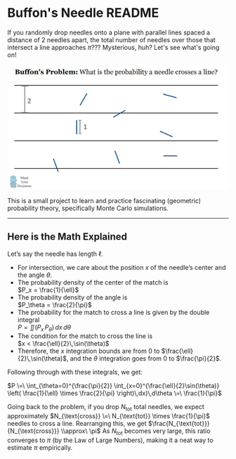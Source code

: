 # Buffon's Needle README

If you randomly drop needles onto a plane with parallel lines spaced a distance of 2 needles apart, the total number of needles over those that intersect a line approaches $\pi$???
Mysterious, huh? Let's see what's going on!

![Buffon’s Needle Demo](buffons-needle-visual.png)

This is a small project to learn and practice fascinating (geometric) probability theory, specifically Monte Carlo simulations.

---

## Here is the Math Explained

Let’s say the needle has length $\ell$.

- For intersection, we care about the position $x$ of the needle’s center and the angle $\theta$.
- The probability density of the center of the match is  
  $P_x = \frac{1}{\ell}$
- The probability density of the angle is  
  $P_\theta = \frac{2}{\pi}$
- The probability for the match to cross a line is given by the double integral  
  $P = \iint \bigl(P_x \,P_\theta\bigr)\,dx\,d\theta$
- The condition for the match to cross the line is  
  $x < \frac{\ell}{2}\,\sin(\theta)$
- Therefore, the $x$ integration bounds are from $0$ to $\frac{\ell}{2}\,\sin(\theta)$, and the $\theta$ integration goes from $0$ to $\frac{\pi}{2}$.

Following through with these integrals, we get:

$P \=\ \int_{\theta=0}^{\frac{\pi}{2}} \int_{x=0}^{\frac{\ell}{2}\sin(\theta)} \left( \frac{1}{\ell} \times \frac{2}{\pi} \right)\,dx)\,d\theta \=\ \frac{1}{\pi}$


Going back to the problem, if you drop $N_{\text{tot}}$ total needles, we expect approximately
$N_{\text{cross}} \=\ N_{\text{tot}} \times \frac{1}{\pi}$
needles to cross a line. Rearranging this, we get
$\frac{N_{\text{tot}}}{N_{\text{cross}}} \\approx\ \pi$
As $N_{\text{tot}}$ becomes very large, this ratio converges to $\pi$ (by the Law of Large Numbers), making it a neat way to estimate $\pi$ empirically.
